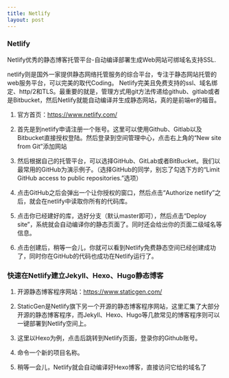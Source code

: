 ```yaml
---
title: Netlify
layout: post
---
```


### Netlify

Netlify优秀的静态博客托管平台-自动编译部署生成Web网站可绑域名支持SSL.

netlify则是国外一家提供静态网络托管服务的综合平台，专注于静态网站托管的web服务平台，可以完美的取代Coding。 Netlify完美且免费支持的ssl、域名绑定、http/2和TLS。最重要的就是，管理方式用git方法传递给github、gitlab或者是Bitbucket，然后Netlify就能自动编译并生成静态网站，真的是前端er的福音。

1. 官方首页：https://www.netlify.com/

2. 首先是到netlify申请注册一个账号。这里可以使用Github、Gitlab以及Bitbucket直接授权登陆。然后登录到空间管理中心，点击右上角的“New site from Git”添加网站

3. 然后根据自己的托管平台，可以选择GitHub、GitLab或者BitBucket。我们以最常用的GitHub为演示例子。（选择GitHub的同学，别忘了勾选下方的“Limit GitHub access to public repositories.”选项）

4. 点击GitHub之后会弹出一个让你授权的窗口，然后点击“Authorize netlify”之后，就会在netlify中读取你所有的代码库。

5. 点击你已经建好的库，选好分支（默认master即可），然后点击“Deploy site”，系统就会自动编译你的静态页面了。同时还会给出你的页面二级域名等信息。

6. 点击创建后，稍等一会儿，你就可以看到Netlify免费静态空间已经创建成功了，同时你在GitHub的代码也成功在Netlify运行了。

### 快速在Netlify建立Jekyll、Hexo、Hugo静态博客

1. 开源静态博客程序网站：https://www.staticgen.com/

2. StaticGen是Netlify旗下另一个开源的静态博客程序网站，这里汇集了大部分开源的静态博客程序，而Jekyll、Hexo、Hugo等几款常见的博客程序则可以一键部署到Netlify空间上。

3. 这里以Hexo为例，点击后跳转到Netlify页面，登录你的Github账号。

4. 命令一个新的项目名称。

5. 稍等一会儿，Netlify就会自动编译好Hexo博客，直接访问它给的域名了